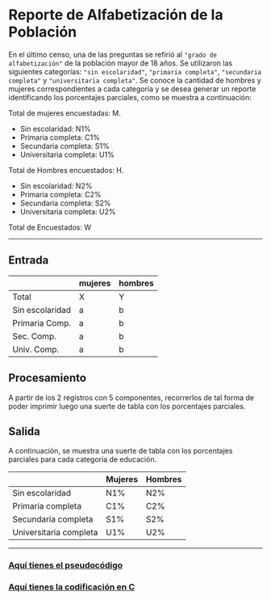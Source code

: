 # Reporte de Alfabetización de la Población

En el último censo, una de las preguntas se refirió al `"grado de alfabetización"`
de la población mayor de 18 años. Se utilizaron las siguientes categorías: 
`"sin escolaridad"`, `"primaria completa"`, `"secundaria completa"` y 
`"universitaria completa"`. Se conoce la cantidad de hombres y mujeres 
correspondientes a cada categoría y se desea generar un reporte identificando 
los porcentajes parciales, como se muestra a continuación:

Total de mujeres encuestadas: M.
- Sin escolaridad: N1%
- Primaria completa: C1%
- Secundaria completa: S1%
- Universitaria completa: U1%

Total de Hombres encuestados: H.
- Sin escolaridad: N2%
- Primaria completa: C2%
- Secundaria completa: S2%
- Universitaria completa: U2%

Total de Encuestados: W

***

## Entrada

|                   | mujeres | hombres |
|-------------------|---------|---------|
| Total             | X       | Y       |
| Sin escolaridad   | a       | b       |
| Primaria Comp.    | a       | b       |
| Sec. Comp.        | a       | b       |
| Univ. Comp.       | a       | b       |


## Procesamiento

A partir de los 2 registros con 5 componentes, recorrerlos de tal forma de poder
imprimir luego una suerte de tabla con los porcentajes parciales.

## Salida

A continuación, se muestra una suerte de tabla con los porcentajes parciales 
para cada categoría de educación.

|                     | Mujeres | Hombres |
|---------------------|---------|---------|
| Sin escolaridad     | N1%     | N2%     |
| Primaria completa   | C1%     | C2%     |
| Secundaria completa | S1%     | S2%     |
| Universitaria completa | U1%  | U2%     |

***

### [Aquí tienes el pseudocódigo](./reporte_censo_alfabetizacion.pseudo)
### [Aquí tienes la codificación en C](./reporte_censo_alfabetizacion.c)
